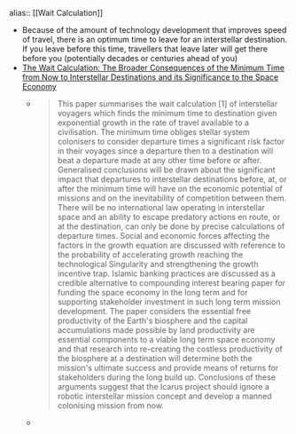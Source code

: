 alias:: [[Wait Calculation]]

- Because of the amount of technology development that improves speed of travel, there is an optimum time to leave for an interstellar destination. If you leave before this time, travellers that leave later will get there before you (potentially decades or centuries ahead of you)
- [The Wait Calculation: The Broader Consequences of the Minimum Time from Now to Interstellar Destinations and its Significance to the Space Economy](https://www.researchgate.net/publication/258794975_The_Wait_Calculation_The_Broader_Consequences_of_the_Minimum_Time_from_Now_to_Interstellar_Destinations_and_its_Significance_to_the_Space_Economy)
	- > This paper summarises the wait calculation [1] of interstellar voyagers which finds the minimum time to destination given exponential growth in the rate of travel available to a civilisation. The minimum time obliges stellar system colonisers to consider departure times a significant risk factor in their voyages since a departure then to a destination will beat a departure made at any other time before or after. Generalised conclusions will be drawn about the significant impact that departures to interstellar destinations before, at, or after the minimum time will have on the economic potential of missions and on the inevitability of competition between them. There will be no international law operating in interstellar space and an ability to escape predatory actions en route, or at the destination, can only be done by precise calculations of departure times. Social and economic forces affecting the factors in the growth equation are discussed with reference to the probability of accelerating growth reaching the technological Singularity and strengthening the growth incentive trap. Islamic banking practices are discussed as a credible alternative to compounding interest bearing paper for funding the space economy in the long term and for supporting stakeholder investment in such long term mission development. The paper considers the essential free productivity of the Earth's biosphere and the capital accumulations made possible by land productivity are essential components to a viable long term space economy and that research into re-creating the costless productivity of the biosphere at a destination will determine both the mission's ultimate success and provide means of returns for stakeholders during the long build up. Conclusions of these arguments suggest that the Icarus project should ignore a robotic interstellar mission concept and develop a manned colonising mission from now.
	-